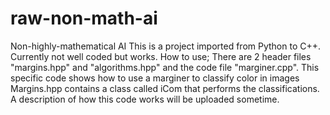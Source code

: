 # raw-non-math-ai
Non-highly-mathematical AI
This is a project imported from Python to C++.
Currently not well coded but works.
How to use;
There are 2 header files "margins.hpp" and "algorithms.hpp" and the code file "marginer.cpp".
This specific code shows how to use a marginer to classify color in images
Margins.hpp contains a class called iCom that performs the classifications. 
A description of how this code works will be uploaded sometime.
